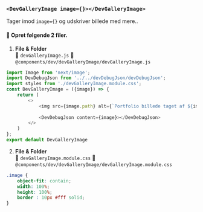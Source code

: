 
### `<DevGalleryImage image={}></DevGalleryImage>`

Tager imod `image={}` og udskriver billede med mere..

#### :dart: Opret følgende 2 filer.

1. **File & Folder**    
:pencil: `devGalleryImage.js` :file_folder: `@components/dev/devGalleryImage/devGalleryImage.js`
```javascript
import Image from 'next/image';
import DevDebugJson from '../../devDebugJson/devDebugJson';
import styles from './devGalleryImage.module.css';
const DevGalleryImage = ({image}) => {
    return (
        <>
            <img src={image.path} alt={`Portfolio billede taget af ${image.author} udstillet i falleriet ${image.gallery}`} className={styles.image} />
            
            <DevDebugJson content={image}></DevDebugJson>
        </>
    )
};
export default DevGalleryImage

```

2. **File & Folder**   
:pencil: `devGalleryImage.module.css` :file_folder: `@components/dev/devGalleryImage/devGalleryImage.module.css`

```css
.image {
    object-fit: contain;
    width: 100%;
    height: 100%;
    border : 10px #fff solid;
}
```